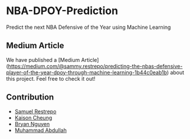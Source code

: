 # NBA-DPOY-Prediction
Predict the next NBA Defensive of the Year using Machine Learning

## Medium Article

We have published a [Medium Article] (https://medium.com/@sammy.restrepo/predicting-the-nbas-defensive-player-of-the-year-dpoy-through-machine-learning-1b44c0eab1b) about this project. Feel free to check it out!

## Contribution

- [Samuel Restrepo](https://www.linkedin.com/in/samuel-restrepo-6a5132180/)
- [Kaison Cheung](https://github.com/kaison428)
- [Bryan Nguyen](linkedin.com/in/bryan-nguyen-b4329917b)
- [Muhammad Abdullah](https://www.linkedin.com/in/abdullahim/)

